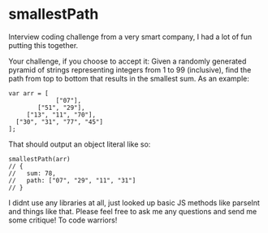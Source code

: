 # smallestPath

Interview coding challenge from a very smart company, I had a lot of fun putting this together. 

Your challenge, if you choose to accept it:
Given a randomly generated pyramid of strings representing integers from 1 to 99 (inclusive), find the path from top to bottom that results in the smallest sum.  As an example:

```
var arr = [
             ["07"],
        ["51", "29"],
     ["13", "11", "70"],
  ["30", "31", "77", "45"]
];
```
That should output an object literal like so:

```
smallestPath(arr)
// {
//   sum: 78,
//   path: ["07", "29", "11", "31"]
// }
```
I didnt use any libraries at all, just looked up basic JS methods like parseInt and things like that. 
Please feel free to ask me any questions and send me some critique! To code warriors! 
